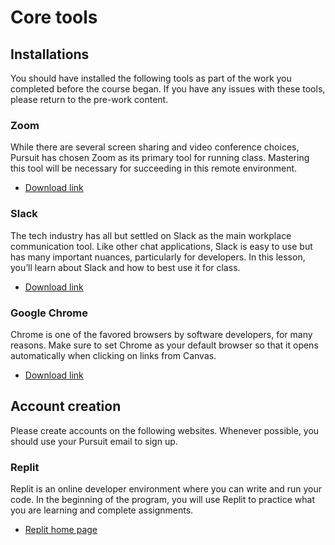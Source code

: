 # Core tools

## Installations

You should have installed the following tools as part of the work you completed before the course began. If you have any issues with these tools, please return to the pre-work content.

### Zoom

While there are several screen sharing and video conference choices, Pursuit has chosen Zoom as its primary tool for running class. Mastering this tool will be necessary for succeeding in this remote environment.

- [Download link](https://zoom.us/download)

### Slack

The tech industry has all but settled on Slack as the main workplace communication tool. Like other chat applications, Slack is easy to use but has many important nuances, particularly for developers. In this lesson, you’ll learn about Slack and how to best use it for class.

- [Download link](https://slack.com/help/articles/207677868-Download-Slack-for-Mac)

### Google Chrome

Chrome is one of the favored browsers by software developers, for many reasons. Make sure to set Chrome as your default browser so that it opens automatically when clicking on links from Canvas.

- [Download link](https://www.google.com/chrome/)

## Account creation

Please create accounts on the following websites. Whenever possible, you should use your Pursuit email to sign up.

### Replit

Replit is an online developer environment where you can write and run your code. In the beginning of the program, you will use Replit to practice what you are learning and complete assignments.

- [Replit home page](https://www.replit.com/)
